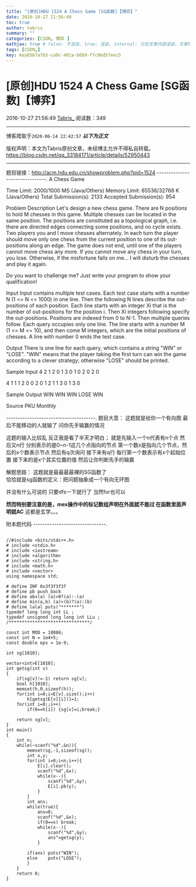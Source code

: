 ```yaml
---
title: "[原创]HDU 1524 A Chess Game [SG函数]【博弈】"
date: 2016-10-27 21:56:49
toc: true
author: tabris
summary: ""
categories: [CSDN, 博弈 ]
mathjax: true # false: 不渲染, true: 渲染, internal: 只在文章内部渲染，文章列表中不渲染
tags: [CSDN,]
key: key6567a7b5-ca9c-401a-b6b9-ffc86d57eec5
---
```


# [原创]HDU 1524 A Chess Game [SG函数]【博弈】

2016-10-27 21:56:49  [Tabris_](https://me.csdn.net/qq_33184171) 阅读数：349

---

博客爬取于`2020-06-14 22:42:57`
***以下为正文***

版权声明：本文为Tabris原创文章，未经博主允许不得私自转载。
https://blog.csdn.net/qq_33184171/article/details/52950443

<!-- more -->

---

题目链接：http://acm.hdu.edu.cn/showproblem.php?pid=1524
-------------------------------.
A Chess Game

Time Limit: 2000/1000 MS (Java/Others)    Memory Limit: 65536/32768 K (Java/Others)
Total Submission(s): 2133    Accepted Submission(s): 954


Problem Description
Let's design a new chess game. There are N positions to hold M chesses in this game. Multiple chesses can be located in the same position. The positions are constituted as a topological graph, i.e. there are directed edges connecting some positions, and no cycle exists. Two players you and I move chesses alternately. In each turn the player should move only one chess from the current position to one of its out-positions along an edge. The game does not end, until one of the players cannot move chess any more. If you cannot move any chess in your turn, you lose. Otherwise, if the misfortune falls on me... I will disturb the chesses and play it again. 

Do you want to challenge me? Just write your program to show your qualification!
 

Input
Input contains multiple test cases. Each test case starts with a number N (1 <= N <= 1000) in one line. Then the following N lines describe the out-positions of each position. Each line starts with an integer Xi that is the number of out-positions for the position i. Then Xi integers following specify the out-positions. Positions are indexed from 0 to N-1. Then multiple queries follow. Each query occupies only one line. The line starts with a number M (1 <= M <= 10), and then come M integers, which are the initial positions of chesses. A line with number 0 ends the test case.
 

Output
There is one line for each query, which contains a string "WIN" or "LOSE". "WIN" means that the player taking the first turn can win the game according to a clever strategy; otherwise "LOSE" should be printed.
 

Sample Input
4
2 1 2
0
1 3
0
1 0
2 0 2
0

4
1 1
1 2
0
0
2 0 1
2 1 1
3 0 1 3
0
 

Sample Output
WIN
WIN
WIN
LOSE
WIN
 

Source
PKU Monthly
 
 --------------------------------------.
题目大意： 
这题就是给你一个有向图  最后不能移动的人就输了  问你先手输赢的情况 

这题的输入比较乱  反正我是看了半天才明白；
就是先输入一个n代表有n个点
然后又n行 分别表示的是0~n-1这几个点指向的节点 
第一个数x是指向几个节点，然后的x个数表示节点
然后有q次询问
接下来有q行
每行第一个数表示有x个起始位置  接下来的是x个其实位置的值
然后让你判断先手的输赢

解题思路：
这题就是最最最最裸的SG函数了  
恰恰就是sg函数的定义：把问题抽象成一个有向无环图

并没有什么可说的  只要dfs一下就行了  当然for也可以

**然而特别要注意的是，mex操作中的标记数组声明在外面就不能过 在函数里面声明就AC**
这都是玄学。。。

附本题代码
-------------------------------.
```

//#include <bits/stdc++.h>
# include <stdio.h>
# include <iostream>
# include <algorithm>
# include <string.h>
# include <math.h>
# include <vector>
using namespace std;

# define INF 0x3f3f3f3f
# define pb push_back
# define abs(a) (a)>0?(a):-(a)
# define min(a,b) (a)>(b)?(a):(b)
# define lalal puts("*******")
typedef long long int LL ;
typedef unsigned long long int LLu ;
/*******************************/

const int MOD = 10086;
const int N = 1e4+5;
const double eps = 1e-9;

int sg[1010];

vector<int>E[1010];
int getsg(int v)
{
    if(sg[v]!=-1) return sg[v];
    bool h[1010];
    memset(h,0,sizeof(h));
    for(int i=0;i<E[v].size();i++)
        h[getsg(E[v][i])]=1;
    for(int i=0;;i++)
        if(0==h[i]) {sg[v]=i;break;}

    return sg[v];
}
int main()
{
    int n;
    while(~scanf("%d",&n)){
        memset(sg,-1,sizeof(sg));
        int x,y;
        for(int i=0;i<n;i++){
            E[i].clear();
            scanf("%d",&x);
            while(x--){
                scanf("%d",&y);
                E[i].pb(y);
            }
        }
        int ans;
        while(true){
            ans=0;
            scanf("%d",&x);
            if(0==x) break;
            while(x--){
                scanf("%d",&y);
                ans^=getsg(y);
            }

        if(ans) puts("WIN");
        else    puts("LOSE");
        }
    }
    return 0;
}

```
